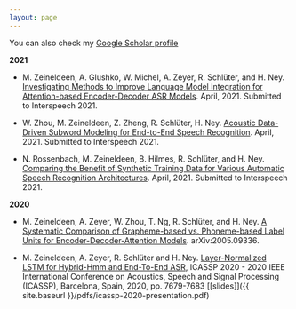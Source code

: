 ```yaml
---
layout: page
---
```


You can also check my [Google Scholar
profile](https://scholar.google.com/citations?user=iFRueeoAAAAJ&hl=en&oi=ao)

**2021**

- M. Zeineldeen, A. Glushko, W. Michel, A. Zeyer, R. Schlüter, and H. Ney.
  [Investigating Methods to Improve Language Model Integration for
  Attention-based Encoder-Decoder ASR
  Models](https://arxiv.org/abs/2104.05544). April, 2021. Submitted to
  Interspeech 2021.

- W. Zhou, M. Zeineldeen, Z. Zheng, R. Schlüter, H. Ney. [Acoustic Data-Driven
  Subword Modeling for End-to-End Speech
  Recognition](https://www-i6.informatik.rwth-aachen.de/publications/download/1185/ZhouWeiZeineldeenMohammadZhengZuoyunSchl%FCterRalfNeyHermann--AcousticData-DrivenSubwordModelingforEnd-to-EndSpeechRecognition--2021.pdf).
  April, 2021. Submitted to Interspeech 2021.

- N. Rossenbach, M. Zeineldeen, B. Hilmes, R. Schlüter, and H. Ney.
  [Comparing the Benefit of Synthetic Training Data for Various Automatic Speech
  Recognition Architectures](https://arxiv.org/abs/2104.05379). April, 2021.
  Submitted to Interspeech 2021.

**2020**

- M. Zeineldeen, A. Zeyer, W. Zhou, T. Ng, R. Schlüter, and H. Ney.
[A Systematic Comparison of Grapheme-based vs. Phoneme-based Label Units for Encoder-Decoder-Attention Models](https://arxiv.org/abs/2005.09336). arXiv:2005.09336.

- M. Zeineldeen, A. Zeyer, R. Schlüter and H. Ney.
[Layer-Normalized LSTM for Hybrid-Hmm and End-To-End ASR](https://www-i6.informatik.rwth-aachen.de/publications/download/1127/Zeineldeen-ICASSP-2020.pdf),
ICASSP 2020 - 2020 IEEE International Conference on Acoustics, Speech and Signal Processing (ICASSP),
Barcelona, Spain, 2020, pp. 7679-7683 [[slides]]({{ site.baseurl }}/pdfs/icassp-2020-presentation.pdf)
